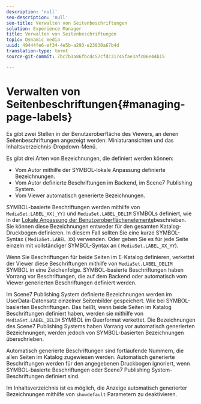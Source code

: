 ```yaml
---
description: 'null'
seo-description: 'null'
seo-title: Verwalten von Seitenbeschriftungen
solution: Experience Manager
title: Verwalten von Seitenbeschriftungen
topic: Dynamic media
uuid: 49444fe6-ef34-4e5b-a293-e23830a67b4d
translation-type: tm+mt
source-git-commit: 7bc7b3a86fbcdc57cfdc31745fae3afc06e44b15

---
```



# Verwalten von Seitenbeschriftungen{#managing-page-labels}

Es gibt zwei Stellen in der Benutzeroberfläche des Viewers, an denen Seitenbeschriftungen angezeigt werden: Miniaturansichten und das Inhaltsverzeichnis-Dropdown-Menü.

Es gibt drei Arten von Bezeichnungen, die definiert werden können:

* Vom Autor mithilfe der SYMBOL-lokale Anpassung definierte Bezeichnungen.
* Vom Autor definierte Beschriftungen im Backend, im Scene7 Publishing System.
* Vom Viewer automatisch generierte Bezeichnungen.

SYMBOL-basierte Beschriftungen werden mithilfe von `MediaSet.LABEL_XX[_YY]` und `MediaSet.LABEL_DELIM` SYMBOLs definiert, wie in der [Lokale Anpassung der Benutzeroberflächenelemente](../../c-html5-s7-aem-asset-viewers/c-html5-20-ecatalog-viewer-about/c-html5-20-ecatalog-viewer-localization.md#concept-cbfc39344c494eb7b9f6a272cff0cc74)beschrieben. Sie können diese Bezeichnungen entweder für den gesamten Katalog-Druckbogen definieren. In diesem Fall sollten Sie eine kurze SYMBOL-Syntax ( `MediaSet.LABEL_XX`) verwenden. Oder geben Sie es für jede Seite einzeln mit vollständiger SYMBOL-Syntax an ( `MediaSet.LABEL_XX_YY`).

Wenn Sie Beschriftungen für beide Seiten im E-Katalog definieren, verkettet der Viewer diese Beschriftungen mithilfe von `MediaSet.LABEL_DELIM` SYMBOL in eine Zeichenfolge. SYMBOL-basierte Beschriftungen haben Vorrang vor Beschriftungen, die auf dem Backend oder automatisch vom Viewer generierten Beschriftungen definiert werden.

Im Scene7 Publishing System definierte Bezeichnungen werden im UserData-Datensatz einzelner Seitenbilder gespeichert. Wie bei SYMBOL-basierten Beschriftungen. Das heißt, wenn beide Seiten im Katalog Beschriftungen definiert haben, werden sie mithilfe von `MediaSet.LABEL_DELIM` SYMBOL im Querformat verkettet. Die Bezeichnungen des Scene7 Publishing Systems haben Vorrang vor automatisch generierten Bezeichnungen, werden jedoch von SYMBOL-basierten Bezeichnungen überschrieben.

Automatisch generierte Beschriftungen sind fortlaufende Nummern, die allen Seiten im Katalog zugewiesen werden. Automatisch generierte Beschriftungen werden für den angegebenen Druckbogen ignoriert, wenn SYMBOL-basierte Beschriftungen oder Scene7 Publishing System-Beschriftungen definiert sind.

Im Inhaltsverzeichnis ist es möglich, die Anzeige automatisch generierter Bezeichnungen mithilfe von `showdefault` Parametern zu deaktivieren.
